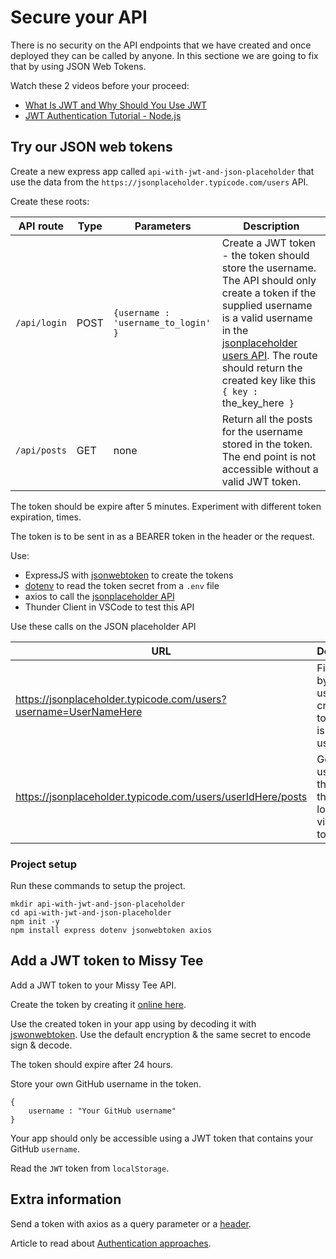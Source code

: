 # Secure your API

There is no security on the API endpoints that we have created and once deployed they can be called by anyone. In this sectione we are going to fix that by using JSON Web Tokens.

Watch these 2 videos before your proceed:

* [What Is JWT and Why Should You Use JWT](https://www.youtube.com/watch?v=7Q17ubqLfaM)
* [JWT Authentication Tutorial - Node.js](https://www.youtube.com/watch?v=mbsmsi7l3r4)

## Try our JSON web tokens

Create a new express app called `api-with-jwt-and-json-placeholder` that use the data from the `https://jsonplaceholder.typicode.com/users` API.

Create these roots:

API route    | Type | Parameters | Description
-------------|------|-------- | --------
`/api/login` | POST | `{username : 'username_to_login' }` | Create a JWT token - the token should store the username. The API should only create a token if the supplied username is a valid username in the [jsonplaceholder users API](https://jsonplaceholder.typicode.com/). The route should return the created key like this `{ key : `the_key_here` }`
`/api/posts` | GET  | none | Return all the posts for the username stored in the token. The end point is not accessible without a valid JWT token.

The token should be expire after 5 minutes. Experiment with different token expiration, times.

The token is to be sent in as a BEARER token in the header or the request.

Use:
* ExpressJS with [jsonwebtoken](https://www.npmjs.com/package/jsonwebtoken) to create the tokens
* [dotenv](https://www.npmjs.com/package/dotenv) to read the token secret from a `.env` file
* axios to call the [jsonplaceholder API](https://jsonplaceholder.typicode.com/users)
* Thunder Client in VSCode to test this API

Use these calls on the JSON placeholder API

 URL   | Description		
-------|-----
https://jsonplaceholder.typicode.com/users?username=UserNameHere| Find a user by username - create a token if this is a valid user.
https://jsonplaceholder.typicode.com/users/userIdHere/posts | Get the userId from the user that was looked up via the token. 

### Project setup

Run these commands to setup the project.

```
mkdir api-with-jwt-and-json-placeholder
cd api-with-jwt-and-json-placeholder 
npm init -y
npm install express dotenv jsonwebtoken axios
```

## Add a JWT token to Missy Tee

Add a JWT token to your Missy Tee API.

Create the token by creating it [online here](https://jwt.io/).

Use the created token in your app using by decoding it with [jswonwebtoken](https://www.npmjs.com/package/jsonwebtoken). Use the default encryption & the same secret to encode sign & decode.

The token should expire after 24 hours.

Store your own GitHub username in the token.

```
{
	username : "Your GitHub username"
}
```

Your app should only be accessible using a JWT token that contains your GitHub `username`.

Read the `JWT` token from `localStorage`.

## Extra information

Send a token with axios as a query parameter or a [header](https://flaviocopes.com/axios-send-authorization-header/).

Article to read about [Authentication approaches](https://stackoverflow.com/questions/17000835/token-authentication-vs-cookies#:~:text=A%20Token%20can%20be%20given,browser%20(by%20the%20browser).).